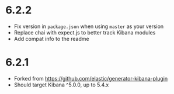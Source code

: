 # 6.2.2

- Fix version in `package.json` when using `master` as your version
- Replace chai with expect.js to better track Kibana modules
- Add compat info to the readme

# 6.2.1

- Forked from https://github.com/elastic/generator-kibana-plugin
- Should target Kibana ^5.0.0, up to 5.4.x